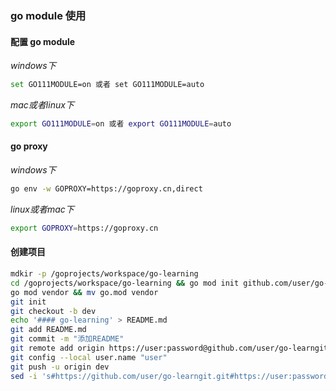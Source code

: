 ### go module 使用
#### 配置 go module
*windows下*
```bash
set GO111MODULE=on 或者 set GO111MODULE=auto
```
*mac或者linux下*
```bash
export GO111MODULE=on 或者 export GO111MODULE=auto
```
#### go proxy
*windows下*
```bash
go env -w GOPROXY=https://goproxy.cn,direct
```
*linux或者mac下*
```bash
export GOPROXY=https://goproxy.cn
```
#### 创建项目
```bash
mdkir -p /goprojects/workspace/go-learning
cd /goprojects/workspace/go-learning && go mod init github.com/user/go-learning
go mod vendor && mv go.mod vendor
git init 
git checkout -b dev
echo '#### go-learning' > README.md
git add README.md
git commit -m "添加README"
git remote add origin https://user:password@github.com/user/go-learngit.git
git config --local user.name "user"
git push -u origin dev
sed -i 's#https://github.com/user/go-learngit.git#https://user:password@github.com/user/go-learngit.git#g' .git/config
```
<!--stackedit_data:
eyJoaXN0b3J5IjpbLTEzMzUxMDI4NzNdfQ==
-->